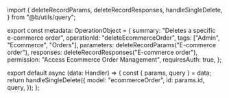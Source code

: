 import {
  deleteRecordParams,
  deleteRecordResponses,
  handleSingleDelete,
} from "@b/utils/query";

export const metadata: OperationObject = {
  summary: "Deletes a specific e-commerce order",
  operationId: "deleteEcommerceOrder",
  tags: ["Admin", "Ecommerce", "Orders"],
  parameters: deleteRecordParams("E-commerce order"),
  responses: deleteRecordResponses("E-commerce order"),
  permission: "Access Ecommerce Order Management",
  requiresAuth: true,
};

export default async (data: Handler) => {
  const { params, query } = data;
  return handleSingleDelete({
    model: "ecommerceOrder",
    id: params.id,
    query,
  });
};
